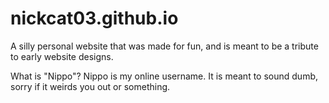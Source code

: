 # nickcat03.github.io
A silly personal website that was made for fun, and is meant to be a tribute to early website designs.

What is "Nippo"?
Nippo is my online username. It is meant to sound dumb, sorry if it weirds you out or something.
